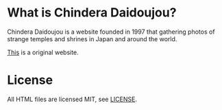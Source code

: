 # What is Chindera Daidoujou?

Chindera Daidoujou is a website founded in 1997 that gathering photos of strange temples and shrines in Japan and around the world.

[This](http://chindera.com/) is a original website.

# License

All HTML files are licensed MIT, see [LICENSE](/LICENSE).

